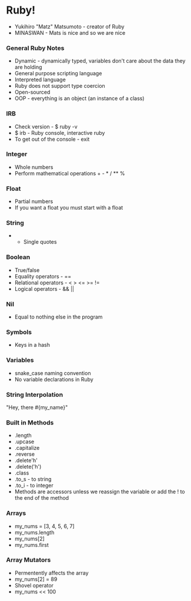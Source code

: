 # Ruby!

- Yukihiro "Matz" Matsumoto - creator of Ruby
- MINASWAN - Mats is nice and so we are nice

### General Ruby Notes
- Dynamic - dynamically typed, variables don't care about the data they are holding
- General purpose scripting language
- Interpreted language
- Ruby does not support type coercion
- Open-sourced
- OOP - everything is an object (an instance of a class)

### IRB
- Check version - $ ruby -v
- $ irb - Ruby console, interactive ruby
- To get out of the console - exit

### Integer
- Whole numbers
- Perform mathematical operations + - * / ** %

### Float
- Partial numbers
- If you want a float you must start with a float

### String
- - Single quotes

### Boolean
- True/false
- Equality operators - ==
- Relational operators - < > <= >= !=
- Logical operators - && ||

### Nil
- Equal to nothing else in the program

### Symbols
- Keys in a hash

### Variables
- snake_case naming convention
- No variable declarations in Ruby

### String Interpolation
"Hey, there #{my_name}"

### Built in Methods
- .length
- .upcase
- .capitalize
- .reverse
- .delete'h'
- .delete('h')
- .class
- .to_s - to string
- .to_i - to integer
- Methods are accessors unless we reassign the variable or add the ! to the end of the method

### Arrays
- my_nums = [3, 4, 5, 6, 7]
- my_nums.length
- my_nums[2]
- my_nums.first

### Array Mutators
- Permentently affects the array
- my_nums[2] = 89
- Shovel operator
- my_nums << 100
